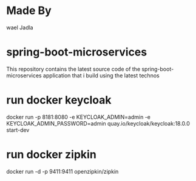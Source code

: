 # Made By
wael Jadla

# spring-boot-microservices
This repository contains the latest source code of the spring-boot-microservices application that i build using the latest technos

# run docker keycloak
docker run -p 8181:8080 -e KEYCLOAK_ADMIN=admin -e KEYCLOAK_ADMIN_PASSWORD=admin quay.io/keycloak/keycloak:18.0.0 start-dev

# run docker zipkin
docker run -d -p 9411:9411 openzipkin/zipkin